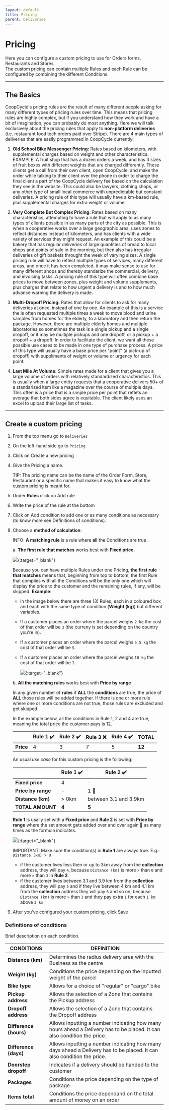 ```yaml
---
layout: default
title: Pricing
parent: Deliveries
---
```


# Pricing

<div class="alert mt-3 alert-info" role="alert">
Here you can configure a custom pricing to use for Orders forms, Restaurants and Stores.<br>
The custom pricing can contain multiple Rules and each Rule can be configured by combining the different Conditions. <!--See <a href="/en/admin/deliveries/pricing/#definitions-of-conditions">Definitions of Conditions</a> to know more.-->

</div>

---

## The Basics
CoopCycle's pricing rules are the result of many different people asking for many different types of pricing rules over time. This means that pricing rules are highly complex, but if you understand how they work and have a bit of imagination, you can probably do most anything. Here we will talk exclusively about the pricing rules that apply to **non-platform deliveries** (i.e. restaurant food tech orders paid over Stripe). There are 4 main types of deliveries that are easily programmed in CoopCycle currently:

1. **Old School Bike Messenger Pricing:** Rates based on kilometers, with supplemental charges based on weight and other characteristics. 
    <span class="badge badge-info">EXAMPLE:</span> <span>A fruit shop that has a dozen orders a week, and has 3 sizes of fruit boxes with different weights that are charged differently. These clients get a call from their own client, open CoopCycle, and make the order while talking to their client over the phone in order to charge the final client a part of the CoopCycle delivery fee based on the calculation they see in the website. This could also be lawyers, clothing shops, or any other type of small local commerce with unpredictable but constant deliveries. A pricing rule of this type will usually have a km-based rule, plus supplemental charges for extra weight or volume. <span>

2. **Very Complete But Complex Pricing:** Rates based on many characteristics, attempting to have a rule that will apply to as many types of clients possible in as many parts of the city as possible. This is when a cooperative works over a large geographic area, uses zones to reflect distances instead of kilometers, and has clients with a wide variety of services they might request. An example of this could be a bakery that has regular deliveries of large quantities of bread to local shops and points of sale in the morning, but then also has irregular deliveries of gift baskets throught the week of varying sizes. A single pricing rule will have to reflect multiple types of services, many different areas, and once it has been completed, it may make sense to use for many different shops and thereby standarize the commercial, delivery, and invoicing tasks. A pricing rule of this type will often combine base prices to move between zones, plus weight and volume supplements, plus charges that relate to how urgent a delivery is and to how much advance warning the delivery is made. 

3. **Multi-Dropoff Pricing:** Rates that allow for clients to ask for many deliveries at once, instead of one by one. An example of this is a service the is often requested multiple times a week to move blood and urine samples from homes for the elderly, to a laboratory and then return the package. However, there are multiple elderly homes and multiple laboratories so sometimes the task is a single pickup and a single dropoff, or it may be multiple pickups and one dropoff, or a pickup + a dropoff + a dropoff. In order to facilitate the client, we want all these possible use cases to be made in one type of purchase process. A price of this type will usually have a base price per "point" (a pick-up of dropoff) with suppliments of weight or volume or urgency for each point. 

4. **Last Mile At Volume:** Simple rates made for a client that gives you a large volume of orders with relatively standardized characteristics. This is usually when a large entity requests that a cooperative delivers 50+ of a standarized item like a magazine over the course of multiple days. This often is a price that is a simple price per point that reflets an average that both sides agree is equitable. The client likely uses an excel to upload their large list of tasks. 

---

## Create a custom pricing
1. From the top menu go to `Deliveries`
2. On the left-hand side go to `Pricing`
3. Click on <span class="badge badge-success"><i class="fa fa-plus"></i> Create a new pricing</span>
4. Give the Pricing a name.
   
   <span class="badge badge-info">TIP:</span><span> The pricing name can be the name of the Order Form, Store, Restaurant or a specific name that makes it easy to know what the custom pricing is meant for</span>.
5. Under **Rules** click on <span class="badge badge-success"> <i class="fa fa-plus"></i> Add rule</span>
6. Write the price of the rule at the bottom
7. Click on <span class="badge badge-warning"><i class="fa fa-plus"></i> Add condition</span> to add one or as many conditions as necessary (to know more see Definitions of conditions).
8. Choose a **method of calculation**:
   
      <span class="badge badge-info">INFO: </span><span> <strong>A matching rule</strong> is a rule where <strong>all</strong> the Conditions are true </span>.
   
   a. **The first rule that matches** works best with **Fixed price**.

      [![](/assets/images/pricingFirstRulePlusFixedPrice.png)](/assets/images/pricingFirstRulePlusFixedPrice.png){:target="\_blank"}

    Because you can have multiple Rules under one Pricing, **the first rule that matches** means that, beginning from top to bottom, the first Rule that complies with all the Conditions will be the only one which will display the price to the customer and the remaining rules, if any, will be skipped.
    **Example**:
     - In the image below there are three (3) Rules, each in a coloured box and each with the same type of condition (**Weight (kg)**) but different variables.
     - If a customer places an order where the parcel weighs `2 kg` the cost of that order will be `3` (the curreny is set depending on the country you're in).
     - If a customer places an order where the parcel weighs `5.5 kg` the cost of that order will be `5`.
     - If a customer places an order where the parcel weighs `10 kg` the cost of that order will be `7`.
  
         [![](/assets/images/pricingFirstMatchingRule.png)](/assets/images/pricingFirstMatchingRule.png){:target="\_blank"}  


    b. **All the matching rules** works best with **Price by range**

      In any given number of **rules** if **ALL** the **conditions** are true, the price of **ALL** those rules will be added together. If there is one or more rule where one or more conditions are not true, those rules are excluded and get skipped.

      In the example below, all the conditions in Rule 1, 2 and 4 are true, meaning the total price the customer pays is 12.

      |           | Rule 1 ✔️ | Rule 2 ✔️ | Rule 3 ❌ | Rule 4 ✔️ | TOTAL  |
      | --------- | -------- | -------- | -------- | -------- | ------ |
      | **Price** | 4        | 3        | 7        | 5        | **12** |

      An usual *use case* for this custom pricing is the following:

      |                    | Rule 1 ✔️ | Rule 2 ✔️              |
      | ------------------ | -------- | --------------------- |
      | **Fixed price**    | 4        | -                     |
      | **Price by range** | -        | 1 🔄                   |
      | **Distance (km)**  | > 0km    | between 3.1 and 3.9km |
      | **TOTAL AMOUNT**   | **4**    | **5**                 |

      **Rule 1** is usally set with a **Fixed price** and **Rule 2** is set with **Price by range** where the set amount gets added over and over again 🔄 as many times as the formula indicates.

      [![](/assets/images/pricingAllMatchingRules.png)](/assets/images/pricingAllMatchingRules.png){:target="_blank"}


      <span class="badge badge-info">IMPORTANT:</span><span> Make sure the condition(s) in <strong>Rule 1</strong> are always true. E.g.: `Distance (km) > 0`</span>

      - if the customer lives less then or up to 3km away from the **collection** address, they will pay `4`, because `Distance (km)` is more `>` than `0` and more `>` than `3` in **Rule 2**.
      - if the customer lives between 3.1 and 3.9 km from the **collection** address, they will pay `5` and if they live between 4 km and 4.1 km from the **collection** address they will pay `6` and so on, because `Distance (km)` is more `>` than `3` and they pay extra `1` for each `1 km` above `3 km`  
  
9.  After you've configured your custom pricing, click <span class="badge badge-primary">Save</span>


### Definitions of conditions
Brief description on each condition.

| CONDITIONS             | DEFINITION                                                                                                              |
| ---------------------- | ----------------------------------------------------------------------------------------------------------------------- |
| **Distance (km)**      | Determines the radius delivery area with the Business as the centre                                                     |
| **Weight (kg)**        | Conditions the price depending on the inputted weight of the parcel                                                     |
| **Bike type**          | Allows for a choice of "regular" or "cargo" bike                                                                        |
| **Pickup address**     | Allows the selection of a Zone that contains the Pickup address                                                         |
| **Dropoff address**    | Allows the selection of a Zone that contains the Dropoff address                                                        |
| **Difference (hours)** | Allows inputting a number indicating how many hours ahead a Delivery has to be placed. It can also condition the price. |
| **Difference (days)**  | Allows inputting a number indicating how many days ahead a Delivery has to be placed. It can also condition the price.  |
| **Doorstep dropoff**   | Indicates if a delivery should be handed to the customer                                                                |
| **Packages**           | Conditions the price depending on the type of package                                                                   |
| **Items total**        | Conditions the price dependand on the total amount of money on an order                                                 |
